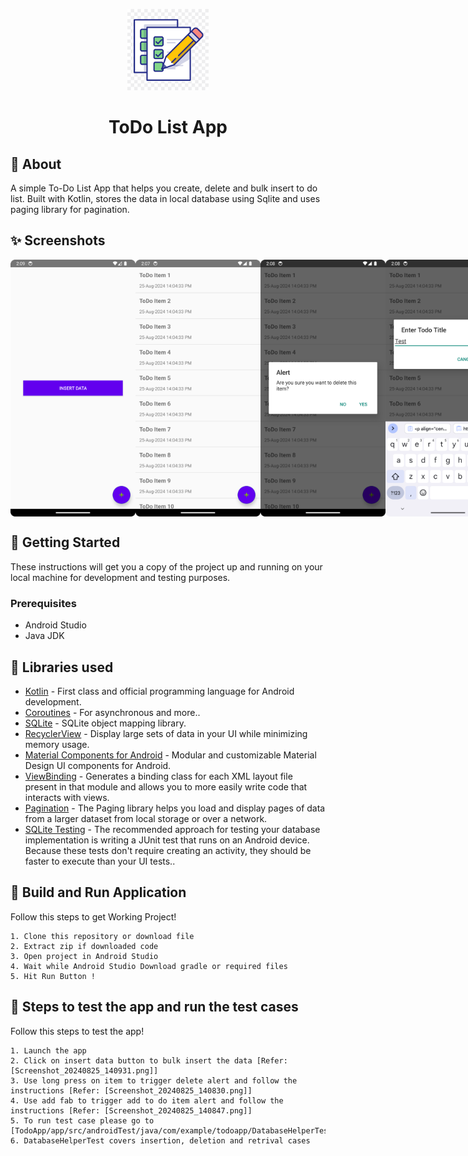 <p align="center">
    <a>
    <img src="screenShots/todo_app.png" width="130" height="130"/>
    </a>
    <h1 align="center">ToDo List App</h1>
</p>

## 🌟 About
A simple To-Do List App that helps you create, delete and bulk insert to do list. Built with Kotlin, stores the data in local database using Sqlite and uses paging library for pagination.

## ✨ Screenshots

<div style="display:flex;">
<img src="screenShots/Screenshot_20240825_140931.png" width="200">
<img src="screenShots/Screenshot_20240825_140750.png" width="200">
<img src="screenShots/Screenshot_20240825_140830.png" width="200">
<img src="screenShots/Screenshot_20240825_140847.png" width="200">
</div>

## 🚀 Getting Started
These instructions will get you a copy of the project up and running on your local machine for development and testing purposes.

### Prerequisites
*   Android Studio
*   Java JDK

## 📃 Libraries used
- [Kotlin](https://kotlinlang.org/) - First class and official programming language for Android development.
- [Coroutines](https://kotlinlang.org/docs/reference/coroutines-overview.html) - For asynchronous and more..
- [SQLite](https://developer.android.com/training/data-storage/sqlite) - SQLite object mapping library.
- [RecyclerView](https://developer.android.com/jetpack/androidx/releases/recyclerview) - Display large sets of data in your UI while minimizing memory usage.
- [Material Components for Android](https://github.com/material-components/material-components-android) - Modular and customizable Material Design UI components for Android.
- [ViewBinding](https://developer.android.com/topic/libraries/view-binding) - Generates a binding class for each XML layout file present in that module and allows you to more easily write code that interacts with views.
- [Pagination](https://developer.android.com/topic/libraries/architecture/paging/v3-overview) - The Paging library helps you load and display pages of data from a larger dataset from local storage or over a network.
- [SQLite Testing](https://developer.android.com/training/data-storage/room/testing-db#android) - The recommended approach for testing your database implementation is writing a JUnit test that runs on an Android device. Because these tests don't require creating an activity, they should be faster to execute than your UI tests..

## 🔨 Build and Run Application

Follow this steps to get Working Project!
```
1. Clone this repository or download file
2. Extract zip if downloaded code
3. Open project in Android Studio
4. Wait while Android Studio Download gradle or required files
5. Hit Run Button !
```

## 🔨 Steps to test the app and run the test cases
Follow this steps to test the app!
```
1. Launch the app
2. Click on insert data button to bulk insert the data [Refer: [Screenshot_20240825_140931.png]]
3. Use long press on item to trigger delete alert and follow the instructions [Refer: [Screenshot_20240825_140830.png]]
4. Use add fab to trigger add to do item alert and follow the instructions [Refer: [Screenshot_20240825_140847.png]]
5. To run test case please go to [TodoApp/app/src/androidTest/java/com/example/todoapp/DatabaseHelperTest.kt]
6. DatabaseHelperTest covers insertion, deletion and retrival cases
```